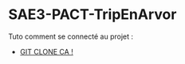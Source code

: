 # SAE3-PACT-TripEnArvor
Tuto comment se connecté au projet :
- [GIT CLONE CA !](https://github.com/trethore/SAE3-PACT-TripEnArvor.git)
